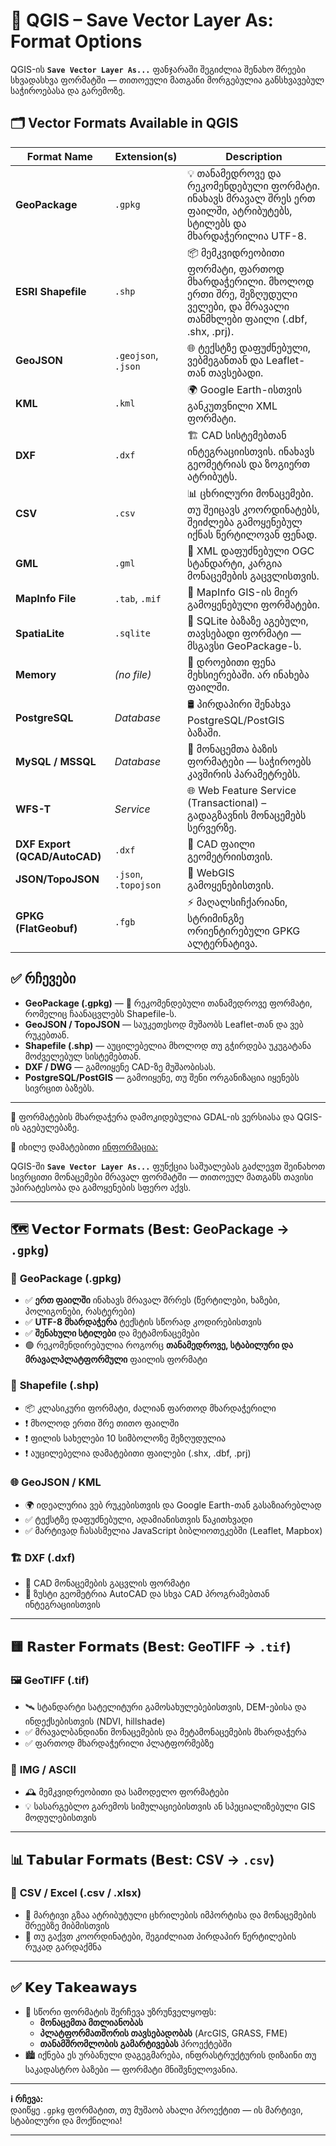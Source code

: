 # 📁 QGIS – Save Vector Layer As: Format Options

QGIS-ის **`Save Vector Layer As...`** ფანჯარაში შეგიძლია შენახო შრეები სხვადასხვა ფორმატში — თითოეული მათგანი მორგებულია განსხვავებულ საჭიროებასა და გარემოზე.

## 🗂️ Vector Formats Available in QGIS

| Format Name                | Extension(s)       | Description |
|---------------------------|--------------------|-------------|
| **GeoPackage**            | `.gpkg`            | 💡 თანამედროვე და რეკომენდებული ფორმატი. ინახავს მრავალ შრეს ერთ ფაილში, ატრიბუტებს, სტილებს და მხარდაჭერილია UTF-8. |
| **ESRI Shapefile**        | `.shp`             | 📦 მემკვიდრეობითი ფორმატი, ფართოდ მხარდაჭერილი. მხოლოდ ერთი შრე, შეზღუდული ველები, და მრავალი თანმხლები ფაილი (.dbf, .shx, .prj). |
| **GeoJSON**               | `.geojson`, `.json`| 🌐 ტექსტზე დაფუძნებული, ვებმეგანთან და Leaflet-თან თავსებადი. |
| **KML**                   | `.kml`             | 🌍 Google Earth-ისთვის განკუთვნილი XML ფორმატი. |
| **DXF**                   | `.dxf`             | 🏗️ CAD სისტემებთან ინტეგრაციისთვის. ინახავს გეომეტრიას და ზოგიერთ ატრიბუტს. |
| **CSV**                   | `.csv`             | 📊 ცხრილური მონაცემები. თუ შეიცავს კოორდინატებს, შეიძლება გამოყენებულ იქნას წერტილოვან ფენად. |
| **GML**                   | `.gml`             | 📁 XML დაფუძნებული OGC სტანდარტი, კარგია მონაცემების გაცვლისთვის. |
| **MapInfo File**          | `.tab`, `.mif`     | 🧭 MapInfo GIS-ის მიერ გამოყენებული ფორმატები. |
| **SpatiaLite**            | `.sqlite`          | 🧱 SQLite ბაზაზე აგებული, თავსებადი ფორმატი — მსგავსი GeoPackage-ს. |
| **Memory**                | *(no file)*        | 🧠 დროებითი ფენა მეხსიერებაში. არ ინახება ფაილში. |
| **PostgreSQL**            | *Database*         | 🛢️ პირდაპირი შენახვა PostgreSQL/PostGIS ბაზაში. |
| **MySQL / MSSQL**         | *Database*         | 🔗 მონაცემთა ბაზის ფორმატები — საჭიროებს კავშირის პარამეტრებს. |
| **WFS-T**                 | *Service*          | 🌐 Web Feature Service (Transactional) – გადაგზავნის მონაცემებს სერვერზე. |
| **DXF Export (QCAD/AutoCAD)** | `.dxf`        | 👷 CAD ფაილი გეომეტრიისთვის. |
| **JSON/TopoJSON**         | `.json`, `.topojson`| 📡 WebGIS გამოყენებისთვის. |
| **GPKG (FlatGeobuf)**     | `.fgb`             | ⚡ მაღალსიჩქარიანი, სტრიმინგზე ორიენტირებული GPKG ალტერნატივა. |

## ✅ რჩევები

- **GeoPackage (.gpkg)** — 🥇 რეკომენდებული თანამედროვე ფორმატი, რომელიც ჩაანაცვლებს Shapefile-ს.
- **GeoJSON / TopoJSON** — საუკეთესოდ მუშაობს Leaflet-თან და ვებ რუკებთან.
- **Shapefile (.shp)** — აუცილებელია მხოლოდ თუ გჭირდება უკუგატანა მოძველებულ სისტემებთან.
- **DXF / DWG** — გამოიყენე CAD-ზე მუშაობისას.
- **PostgreSQL/PostGIS** — გამოიყენე, თუ შენი ორგანიზაცია იყენებს სივრცით ბაზებს.

---

🔄 ფორმატების მხარდაჭერა დამოკიდებულია GDAL-ის ვერსიასა და QGIS-ის აგებულებაზე.

📌 იხილე დამატებითი [ინფორმაცია:](https://gdal.org/drivers/vector/index.html)





QGIS-ში **`Save Vector Layer As...`** ფუნქცია საშუალებას გაძლევთ შეინახოთ სივრცითი მონაცემები მრავალ ფორმატში — თითოეულ მათგანს თავისი უპირატესობა და გამოყენების სფერო აქვს.

---

## 🗺️ 𝗩𝗲𝗰𝘁𝗼𝗿 𝗙𝗼𝗿𝗺𝗮𝘁𝘀 (𝗕𝗲𝘀𝘁: **GeoPackage → `.gpkg`**)

### 🔹 **GeoPackage (.gpkg)**
- ✅ **ერთ ფაილში** ინახავს მრავალ შრრეს (წერტილები, ხაზები, პოლიგონები, რასტერები)
- ✅ **UTF-8 მხარდაჭერა** ტექსტის სწორად კოდირებისთვის
- ✅ **შენახული სტილები** და მეტამონაცემები
- 🟢 რეკომენდირებულია როგორც **თანამედროვე, სტაბილური და მრავალპლატფორმული** ფაილის ფორმატი

### 🔸 **Shapefile (.shp)**
- 📦 კლასიკური ფორმატი, ძალიან ფართოდ მხარდაჭერილი
- ❗ მხოლოდ ერთი შრე თითო ფაილში
- ❗ ფილის სახელები 10 სიმბოლოზე შეზღუდულია
- ❗ აუცილებელია დამატებითი ფაილები (.shx, .dbf, .prj)

### 🌐 **GeoJSON / KML**
- 🌍 იდეალურია ვებ რუკებისთვის და Google Earth-თან გასაზიარებლად
- ✅ ტექსტზე დაფუძნებული, ადამიანისთვის წაკითხვადი
- ✅ მარტივად ჩასასმელია JavaScript ბიბლიოთეკებში (Leaflet, Mapbox)

### 🏗️ **DXF (.dxf)**
- 💼 CAD მონაცემების გაცვლის ფორმატი
- 🎯 ზუსტი გეომეტრია AutoCAD და სხვა CAD პროგრამებთან ინტეგრაციისთვის

---

## 🟨 𝗥𝗮𝘀𝘁𝗲𝗿 𝗙𝗼𝗿𝗺𝗮𝘁𝘀 (𝗕𝗲𝘀𝘁: **GeoTIFF → `.tif`**)

### 🖼️ **GeoTIFF (.tif)**
- 🛰️ სტანდარტი სატელიტური გამოსახულებებისთვის, DEM-ებისა და ინდექსებისთვის (NDVI, hillshade)
- ✅ მრავალბანდიანი მონაცემების და მეტამონაცემების მხარდაჭერა
- ✅ ფართოდ მხარდაჭერილი პლატფორმებზე

### 🧾 **IMG / ASCII**
- 🕰️ მემკვიდრეობითი და სამოდელო ფორმატები
- 💡 სასარგებლო გარემოს სიმულაციებისთვის ან სპეციალიზებული GIS მოდულებისთვის

---

## 📊 𝗧𝗮𝗯𝘂𝗹𝗮𝗿 𝗙𝗼𝗿𝗺𝗮𝘁𝘀 (𝗕𝗲𝘀𝘁: **CSV → `.csv`**)

### 📄 **CSV / Excel (.csv / .xlsx)**
- 🔗 მარტივი გზაა ატრიბუტული ცხრილების იმპორტისა და მონაცემების შრეებზე მიბმისთვის
- 🧭 თუ გაქვთ კოორდინატები, შეგიძლიათ პირდაპირ წერტილების რუკად გარდაქმნა

---

## ✅ 𝗞𝗲𝘆 𝗧𝗮𝗸𝗲𝗮𝘄𝗮𝘆𝘀

- 🎯 სწორი ფორმატის შერჩევა უზრუნველყოფს:
  - **მონაცემთა მთლიანობას**
  - **პლატფორმათშორის თავსებადობას** (ArcGIS, GRASS, FME)
  - **თანამშრომლობის გამარტივებას** პროექტებში
- 🏙️ იქნება ეს ურბანული დაგეგმარება, ინფრასტრუქტურის დიზაინი თუ საკადასტრო ბაზები — ფორმატი მნიშვნელოვანია.

---

**ℹ️ რჩევა:**  
დაიწყე `.gpkg` ფორმატით, თუ მუშაობ ახალი პროექტით — ის მარტივი, სტაბილური და მოქნილია!

---
